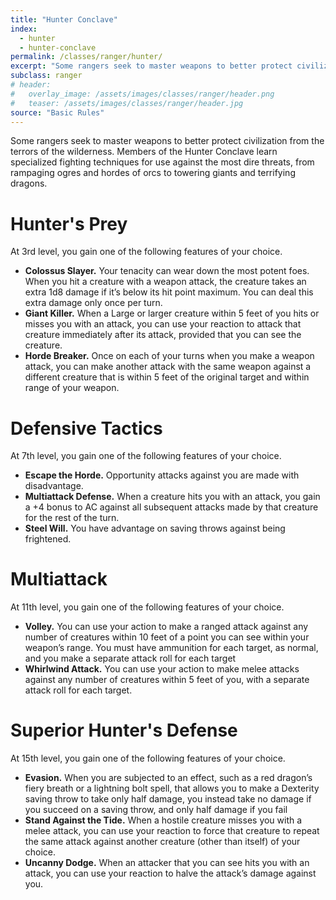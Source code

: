 ```yaml
---
title: "Hunter Conclave"
index: 
  - hunter
  - hunter-conclave
permalink: /classes/ranger/hunter/
excerpt: "Some rangers seek to master weapons to better protect civilization from the terrors of the wilderness."
subclass: ranger
# header:
#   overlay_image: /assets/images/classes/ranger/header.png
#   teaser: /assets/images/classes/ranger/header.jpg
source: "Basic Rules"
---
```

Some rangers seek to master weapons to better protect civilization from the terrors of the wilderness. Members of the Hunter Conclave learn specialized fighting techniques for use against the most dire threats, from rampaging ogres and hordes of orcs to towering giants and terrifying dragons.

# Hunter's Prey
At 3rd level, you gain one of the following features of your choice.

- **Colossus Slayer.** Your tenacity can wear down the most potent foes. When you hit a creature with a weapon attack, the creature takes an extra 1d8 damage if it’s below its hit point maximum. You can deal this extra damage only once per turn.
- **Giant Killer.** When a Large or larger creature within 5 feet of you hits or misses you with an attack, you can use your reaction to attack that creature immediately after its attack, provided that you can see the creature.
- **Horde Breaker.** Once on each of your turns when you make a weapon attack, you can make another attack with the same weapon against a different creature that is within 5 feet of the original target and within range of your weapon.

# Defensive Tactics
At 7th level, you gain one of the following features of your choice.

- **Escape the Horde.** Opportunity attacks against you are made with disadvantage.
- **Multiattack Defense.** When a creature hits you with an attack, you gain a +4 bonus to AC against all subsequent attacks made by that creature for the rest of the turn.
- **Steel Will.** You have advantage on saving throws against being frightened.

# Multiattack
At 11th level, you gain one of the following features of your choice.

- **Volley.** You can use your action to make a ranged attack against any number of creatures within 10 feet of a point you can see within your weapon’s range. You must have ammunition for each target, as normal, and you make a separate attack roll for each target
- **Whirlwind Attack.** You can use your action to make melee attacks against any number of creatures within 5 feet of you, with a separate attack roll for each target.

# Superior Hunter's Defense
At 15th level, you gain one of the following features of your choice.

- **Evasion.** When you are subjected to an effect, such as a red dragon’s fiery breath or a lightning bolt spell, that allows you to make a Dexterity saving throw to take only half damage, you instead take no damage if you succeed on a saving throw, and only half damage if you fail
- **Stand Against the Tide.** When a hostile creature misses you with a melee attack, you can use your reaction to force that creature to repeat the same attack against another creature (other than itself) of your choice.
- **Uncanny Dodge.** When an attacker that you can see hits you with an attack, you can use your reaction to halve the attack’s damage against you.

